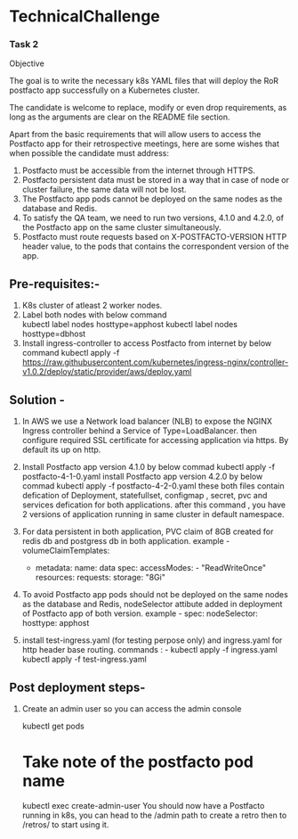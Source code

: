 # TechnicalChallenge

### Task 2
Objective

The goal is to write the  necessary k8s YAML files that will deploy the RoR postfacto app successfully on a Kubernetes cluster.

The candidate is welcome to replace, modify or even drop requirements, as long as the arguments are clear on the README file section.

Apart from the basic requirements that will allow users to access the Postfacto app for their retrospective meetings, here are some wishes that when possible the candidate must address:

1. Postfacto must be accessible from the internet through HTTPS.
2. Postfacto persistent data must be stored in a way that in case of node or cluster failure, the same data will not be lost.
3. The Postfacto app pods cannot be deployed on the same nodes as the database and Redis.
4. To satisfy the QA team, we need to run two versions, 4.1.0 and 4.2.0, of the Postfacto app on the same cluster simultaneously. 
5. Postfacto must route requests based on X-POSTFACTO-VERSION HTTP header value, to the pods that contains the correspondent version of the app.


## Pre-requisites:- 

1. K8s cluster of atleast 2 worker nodes. 
2. Label both nodes with below command  
   kubectl label nodes <node1-name> hosttype=apphost
   kubectl label nodes <node2-name> hosttype=dbhost
3. Install ingress-controller to access Postfacto from internet by below command
   kubectl apply -f https://raw.githubusercontent.com/kubernetes/ingress-nginx/controller-v1.0.2/deploy/static/provider/aws/deploy.yaml


## Solution - 

1. In AWS we use a Network load balancer (NLB) to expose the NGINX Ingress controller behind a Service of Type=LoadBalancer.
   then configure required SSL certificate for accessing application via https. By default its up on http.

2. Install Postfacto app version 4.1.0  by  below commad
   kubectl apply -f postfacto-4-1-0.yaml 
   install Postfacto app version 4.2.0  by  below commad
   kubectl apply -f postfacto-4-2-0.yaml 
   these both files contain defication of Deployment, statefullset, configmap , secret, pvc and services defication for both applications.
   after this command , you have 2 versions of application running in same cluster in default namespace. 
   
3. For data persistent in both application, PVC claim of 8GB created for redis db and postgress db in both application.
   example - 
   volumeClaimTemplates:
    - metadata:
        name: data
      spec:
        accessModes:
          - "ReadWriteOnce"
        resources:
          requests:
            storage: "8Gi"
   
4. To avoid Postfacto app pods should not be deployed on the same nodes as the database and Redis, nodeSelector attibute added in deployment of Postfacto app of both version.
   example - 
   spec:
      nodeSelector:
        hosttype: apphost
   
5. install test-ingress.yaml (for testing perpose only)  and ingress.yaml for http header base routing. 
   commands : - 
   kubectl apply -f ingress.yaml
   kubectl apply -f test-ingress.yaml



## Post deployment steps- 

1. Create an admin user so you can access the admin console

   kubectl get pods
   # Take note of the postfacto pod name
   kubectl exec <pod name> create-admin-user <admin-email> <admin-password> 
   You should now have a Postfacto running in k8s, you can head to the /admin path to create a retro then to /retros/ to start using it.